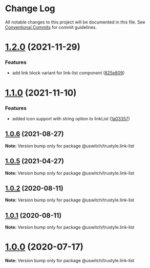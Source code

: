 # Change Log

All notable changes to this project will be documented in this file.
See [Conventional Commits](https://conventionalcommits.org) for commit guidelines.

# [1.2.0](https://github.com/uswitch/trustyle/compare/@uswitch/trustyle.link-list@1.1.0...@uswitch/trustyle.link-list@1.2.0) (2021-11-29)


### Features

* add link block variant for link-list component ([825e809](https://github.com/uswitch/trustyle/commit/825e809))





# [1.1.0](https://github.com/uswitch/trustyle/compare/@uswitch/trustyle.link-list@1.0.6...@uswitch/trustyle.link-list@1.1.0) (2021-11-10)


### Features

* added icon support with string option to linkList ([1a03357](https://github.com/uswitch/trustyle/commit/1a03357))





## [1.0.6](https://github.com/uswitch/trustyle/compare/@uswitch/trustyle.link-list@1.0.5...@uswitch/trustyle.link-list@1.0.6) (2021-08-27)

**Note:** Version bump only for package @uswitch/trustyle.link-list





## [1.0.5](https://github.com/uswitch/trustyle/compare/@uswitch/trustyle.link-list@1.0.4...@uswitch/trustyle.link-list@1.0.5) (2021-04-27)

**Note:** Version bump only for package @uswitch/trustyle.link-list





## [1.0.2](https://github.com/uswitch/trustyle/compare/@uswitch/trustyle.link-list@1.0.1...@uswitch/trustyle.link-list@1.0.2) (2020-08-11)

**Note:** Version bump only for package @uswitch/trustyle.link-list





## [1.0.1](https://github.com/uswitch/trustyle/compare/@uswitch/trustyle.link-list@1.0.0...@uswitch/trustyle.link-list@1.0.1) (2020-08-11)

**Note:** Version bump only for package @uswitch/trustyle.link-list





# [1.0.0](https://github.com/uswitch/trustyle/compare/@uswitch/trustyle.link-list@0.2.1...@uswitch/trustyle.link-list@1.0.0) (2020-07-17)

**Note:** Version bump only for package @uswitch/trustyle.link-list
